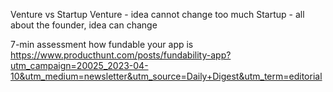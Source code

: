Venture vs Startup
Venture - idea cannot change too much
Startup - all about the founder, idea can change

7-min assessment how fundable your app is
https://www.producthunt.com/posts/fundability-app?utm_campaign=20025_2023-04-10&utm_medium=newsletter&utm_source=Daily+Digest&utm_term=editorial